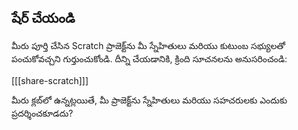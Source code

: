 ## షేర్ చేయండి

మీరు పూర్తి చేసిన Scratch ప్రాజెక్ట్‌ను మీ స్నేహితులు మరియు కుటుంబ సభ్యులతో పంచుకోవచ్చని గుర్తుంచుకోండి. దీన్ని చేయడానికి, క్రింది సూచనలను అనుసరించండి:

[[[share-scratch]]]

మీరు క్లబ్‌లో ఉన్నట్లయితే, మీ ప్రాజెక్ట్‌ను స్నేహితులు మరియు సహచరులకు ఎందుకు ప్రదర్శించకూడదు?
